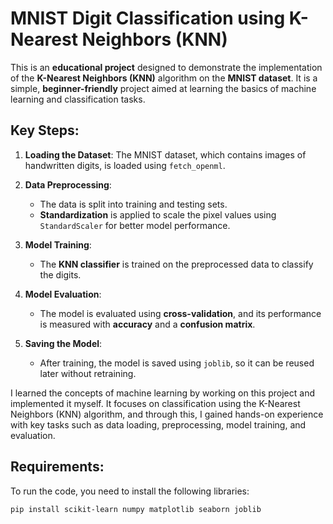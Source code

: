 
# MNIST Digit Classification using K-Nearest Neighbors (KNN)

This is an **educational project** designed to demonstrate the implementation of the **K-Nearest Neighbors (KNN)** algorithm on the **MNIST dataset**. It is a simple, **beginner-friendly** project aimed at learning the basics of machine learning and classification tasks.

## Key Steps:

1. **Loading the Dataset**: 
   The MNIST dataset, which contains images of handwritten digits, is loaded using `fetch_openml`.

2. **Data Preprocessing**: 
   - The data is split into training and testing sets.
   - **Standardization** is applied to scale the pixel values using `StandardScaler` for better model performance.

3. **Model Training**: 
   - The **KNN classifier** is trained on the preprocessed data to classify the digits.

4. **Model Evaluation**:
   - The model is evaluated using **cross-validation**, and its performance is measured with **accuracy** and a **confusion matrix**.

5. **Saving the Model**:
   - After training, the model is saved using `joblib`, so it can be reused later without retraining.

I learned the concepts of machine learning by working on this project and implemented it myself. It focuses on classification using the K-Nearest Neighbors (KNN) algorithm, and through this, I gained hands-on experience with key tasks such as data loading, preprocessing, model training, and evaluation.

## Requirements:
To run the code, you need to install the following libraries:

```
pip install scikit-learn numpy matplotlib seaborn joblib
```

